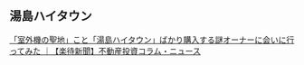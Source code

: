 ## 湯島ハイタウン

[「室外機の聖地」こと「湯島ハイタウン」ばかり購入する謎オーナーに会いに行ってみた ｜【楽待新聞】不動産投資コラム・ニュース](https://www.rakumachi.jp/news/column/375617)
